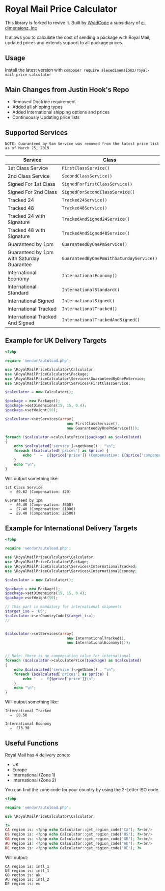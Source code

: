 Royal Mail Price Calculator
===========================

This library is forked to revive it.
Built by [WyldCode](https://wyldcode.com) a subsidiary of [e-dimensionz, Inc](https://e-dimensionz.com)  

It allows you to calculate the cost of sending a package with Royal Mail, updated prices and extends support to all package prices.

**Usage**
-----
Install the latest version with `composer require alexedimensionz/royal-mail-price-calculator`

**Main Changes from Justin Hook's Repo**
------------------------------------
- Removed Doctrine requirement
- Added all shipping types
- Added International shipping options and prices
- Continuously Updating price lists


**Supported Services**
------------------
`NOTE: Guaranteed by 9am Service was removed from the latest price list as of March 25, 2019`


Service  | Class
------------- | -------------
1st Class Service | `FirstClassService()`
2nd Class Service | `SecondClassService()`
Signed For 1st Class | `SignedForFirstClassService()`
Signed For 2nd Class | `SignedForSecondClassService()`
Tracked 24 | `Tracked24Service()`
Tracked 48 | `Tracked48Service()`
Tracked 24 with Signature | `TrackedAndSigned24Service()`
Tracked 48 with Signature | `TrackedAndSigned48Service()`
Guaranteed by 1pm | `GuaranteedByOnePmService()`
Guaranteed by 1pm with Saturday Guarantee | `GuaranteedByOnePmWithSaturdayService()`
International Economy | `InternationalEconomy()`
International Standard | `InternationalStandard()`
International Signed | `InternationalSigned()`
International Tracked | `InternationalTracked()`
International Tracked And Signed | `InternationalTrackedAndSigned()`


Example for UK Delivery Targets
-------------------------------
```php
<?php

require 'vendor/autoload.php';

use \RoyalMailPriceCalculator\Calculator;
use \RoyalMailPriceCalculator\Package;
use \RoyalMailPriceCalculator\Services\GuaranteedByOnePmService;
use \RoyalMailPriceCalculator\Services\FirstClassService;

$calculator = new Calculator();

$package = new Package();
$package->setDimensions(15, 15, 0.4);
$package->setWeight(90);

$calculator->setServices(array(
							new FirstClassService(), 
							new GuaranteedByOnePmService()));

foreach ($calculator->calculatePrice($package) as $calculated)
{
    echo $calculated['service']->getName() . "\n";
    foreach ($calculated['prices'] as $price) {
        echo "  →  £{$price['price']} (Compensation: £{$price['compensation']})\n";
    }
    echo "\n";
}
```

Will output something like:
```
1st Class Service
  →  £0.62 (Compensation: £20)

Guaranteed by 1pm
  →  £6.40 (Compensation: £500)
  →  £7.40 (Compensation: £1000)
  →  £9.40 (Compensation: £2500)
```

Example for International Delivery Targets
------------------------------------------
```php
<?php

require 'vendor/autoload.php';

use \RoyalMailPriceCalculator\Calculator;
use \RoyalMailPriceCalculator\Package;
use \RoyalMailPriceCalculator\Services\InternationalTracked;
use \RoyalMailPriceCalculator\Services\InternationalEconomy;

$calculator = new Calculator();

$package = new Package();
$package->setDimensions(15, 15, 0.4);
$package->setWeight(90);

// This part is mandatory for international shipments
$target_iso = 'US';
$calculator->setCountryCode($target_iso);
//


$calculator->setServices(array(
                         	new InternationalTracked(), 
                         	new InternationalEconomy()));


// Note: there is no compensation value for international
foreach ($calculator->calculatePrice($package) as $calculated)
{
    echo $calculated['service']->getName() . "\n";
    foreach ($calculated['prices'] as $price) {
        echo "  →  £{$price['price']}\n";
    }
    echo "\n";
}
```

Will output something like:
```
International Tracked
  →  £8.50

International Economy
  →  £13.30
```


Useful Functions
----------------

Royal Mail has 4 delivery zones:
- UK
- Europe
- International (Zone 1)
- International (Zone 2)

You can find the zone code for your country by using the 2-Letter ISO code.

```php
<?php

require 'vendor/autoload.php';

use \RoyalMailPriceCalculator\Calculator;

?>
CA region is: <?php echo Calculator::get_region_code('CA'); ?><br/>
US region is: <?php echo Calculator::get_region_code('US'); ?><br/>
GB region is: <?php echo Calculator::get_region_code('GB'); ?><br/>
AU region is: <?php echo Calculator::get_region_code('AU'); ?><br/>
DE region is: <?php echo Calculator::get_region_code('DE'); ?>
```

Will output:
```
CA region is: intl_1
US region is: intl_1
GB region is: uk
AU region is: intl_2 
DE region is: eu

```
